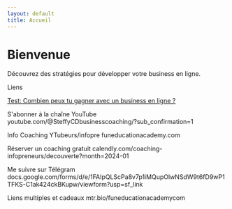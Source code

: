 ```yaml
---
layout: default
title: Accueil
---
```

# Bienvenue
Découvrez des stratégies pour développer votre business en ligne.

Liens

<a href="forms.gle/PPhe2kUfzohxfQpp6">Test: Combien peux tu gagner avec un business en ligne ?</a>

S'abonner à la chaîne YouTube
youtube.com/@SteffyCDbusinesscoaching/?sub_confirmation=1

Info Coaching YTubeurs/infopre
funeducationacademy.com

Réserver un coaching gratuit
calendly.com/coaching-infopreneurs/decouverte?month=2024-01

Me suivre sur Télégram
docs.google.com/forms/d/e/1FAIpQLScPa8v7p1iMQupOlwNSdW9t6fD9wP1TFKS-C1ak424ckBKupw/viewform?usp=sf_link

Liens multiples et cadeaux
mtr.bio/funeducationacademycom


